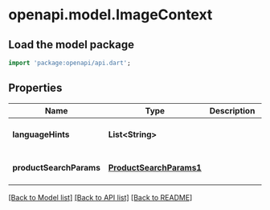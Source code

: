 # openapi.model.ImageContext

## Load the model package
```dart
import 'package:openapi/api.dart';
```

## Properties
Name | Type | Description | Notes
------------ | ------------- | ------------- | -------------
**languageHints** | **List&lt;String&gt;** |  | [optional] [default to []]
**productSearchParams** | [**ProductSearchParams1**](ProductSearchParams1.md) |  | [optional] [default to null]

[[Back to Model list]](../README.md#documentation-for-models) [[Back to API list]](../README.md#documentation-for-api-endpoints) [[Back to README]](../README.md)


